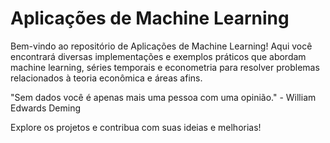 # Aplicações de Machine Learning

Bem-vindo ao repositório de Aplicações de Machine Learning! Aqui você encontrará diversas implementações e exemplos práticos que abordam machine learning, séries temporais e econometria para resolver problemas relacionados à teoria econômica e áreas afins.

"Sem dados você é apenas mais uma pessoa com uma opinião." - William Edwards Deming

Explore os projetos e contribua com suas ideias e melhorias!


 

